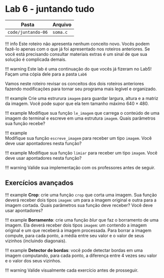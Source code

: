# Lab 6 - juntando tudo

| Pasta            | Arquivo  |
|------------------|----------|
| `code/juntando-06` | `soma.c` |

!!! info
    Este roteiro não apresenta nenhum conceito novo. Vocês podem fazê-lo apenas com o que já foi apresentado nos roteiros anteriores. Se você está precisando consultar materiais extras é um sinal de que sua solução é complicada demais. 

!!! warning
    Este lab é uma continuação do que vocês já fizeram no Lab5! Façam uma cópia dele para a pasta `Lab6`

Vamos neste roteiro revisar os conceitos dos dois roteiros anteriores fazendo modificações para tornar seu programa mais legível e organizado. 

!!! example
    Crie uma estrurura `imagem` para guardar largura, altura e a matriz da imagem. Você pode supor que ela tem tamanho máximo $640\times 480$. 
    
!!! example
    Modifique sua função `le_imagem` que carrega o conteúdo de uma imagem do terminal e escreve em uma estrutura `imagem`. Quais parâmetros sua função recebe?
    
!!! example  
    Modifique sua função `escreve_imagem` para receber um tipo `imagem`. Você deve usar apontadores nesta função?
    
!!! example
    Modifique sua função `limiar` para receber um tipo `imagem`. Você deve usar apontadores nesta função?

!!! warning 
    Valide sua implementação com os professores antes de seguir. 

## Exercícios avançados

!!! example
    **Crop**: crie uma função `crop` que corta uma imagem. Sua função deverá receber dois tipos `imagem`: um para a imagem original e outra para a imagem cortada. Quais parâmetros sua função deve receber? Você deve usar apontadores?

!!! example
    **Borramento**: crie uma função *blur* que faz o borramento de uma imagem. Ela deverá receber dois tipos `imagem`: um contendo a imagem original e um que receberá a imagem processada. Para borrar a imagem compute, para cada ponto, a média entre seu valor e o valor de seus vizinhos (incluindo diagonais).

!!! example
    **Detector de bordas**: você pode detectar bordas em uma imagem computando, para cada ponto, a diferença entre 4 vezes seu valor e o valor dos seus vizinhos. 

!!! warning
    Valide visualmente cada exercício antes de prosseguir. 

    
